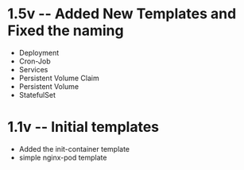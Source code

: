 # 1.5v -- Added New Templates and Fixed the naming
* Deployment
* Cron-Job
* Services
* Persistent Volume Claim
* Persistent Volume
* StatefulSet

# 1.1v -- Initial templates
* Added the init-container template
* simple nginx-pod template